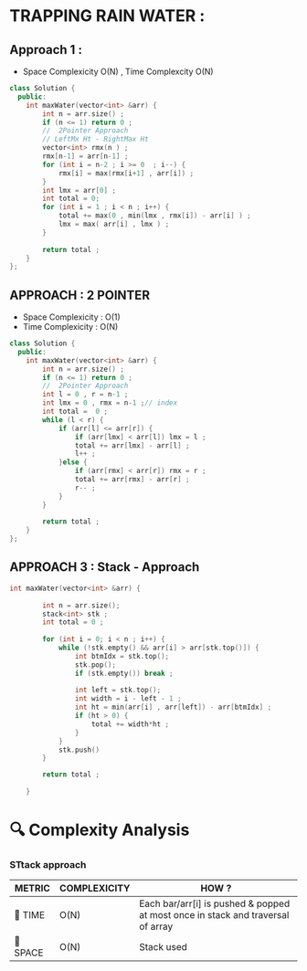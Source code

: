 # TRAPPING RAIN WATER :
## Approach 1 :
- Space Complexicity O(N) , Time Complexcity O(N)

```cpp
class Solution {
  public:
    int maxWater(vector<int> &arr) {
        int n = arr.size() ;
        if (n <= 1) return 0 ;
        //  2Pointer Approach 
        // LeftMx Ht - RightMax Ht
        vector<int> rmx(n ) ;
        rmx[n-1] = arr[n-1] ;
        for (int i = n-2 ; i >= 0  ; i--) {
            rmx[i] = max(rmx[i+1] , arr[i]) ;
        }
        int lmx = arr[0] ;
        int total = 0;
        for (int i = 1 ; i < n ; i++) {
            total += max(0 , min(lmx , rmx[i]) - arr[i] ) ;
            lmx = max( arr[i] , lmx ) ;
        }
        
        return total ;
    }
};
```
## APPROACH : 2 POINTER 
- Space Complexicity : O(1)
- Time Complexicity : O(N)

```cpp
class Solution {
  public:
    int maxWater(vector<int> &arr) {
        int n = arr.size() ;
        if (n <= 1) return 0 ;
        //  2Pointer Approach 
        int l = 0 , r = n-1 ;
        int lmx = 0 , rmx = n-1 ;// index
        int total =  0 ;
        while (l < r) {
            if (arr[l] <= arr[r]) {
                if (arr[lmx] < arr[l]) lmx = l ;
                total += arr[lmx] - arr[l] ;
                l++ ;
            }else {
                if (arr[rmx] < arr[r]) rmx = r ;
                total += arr[rmx] - arr[r] ;
                r-- ;
            }
        }
        
        return total ;
    }
};
```

## APPROACH 3 : Stack - Approach 
```cpp
int maxWater(vector<int> &arr) {
        
        int n = arr.size();
        stack<int> stk ;
        int total = 0 ;
        
        for (int i = 0; i < n ; i++) {
            while (!stk.empty() && arr[i] > arr[stk.top()]) {
                int btmIdx = stk.top();
                stk.pop();
                if (stk.empty()) break ;
                
                int left = stk.top();
                int width = i - left - 1 ;
                int ht = min(arr[i] , arr[left]) - arr[btmIdx] ;
                if (ht > 0) {
                    total += width*ht ;
                }
            }
            stk.push()
        }

        return total ;
        
    }
```


# 🔍 Complexity Analysis
### STtack approach
| METRIC   | COMPLEXICITY  |    HOW ? |
|-----------|-------------|------------|
| 🧭 TIME  |   O(N)        |  Each bar/arr[i] is pushed & popped at most once in stack and traversal of array    |
| 🧠 SPACE |  O(N)          | Stack used       |
